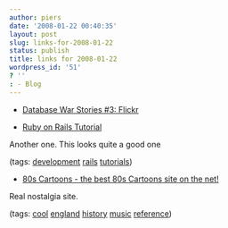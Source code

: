```yaml
---
author: piers
date: '2008-01-22 00:40:35'
layout: post
slug: links-for-2008-01-22
status: publish
title: links for 2008-01-22
wordpress_id: '51'
? ''
: - Blog
---
```


  * [Database War Stories #3: Flickr](http://radar.oreilly.com/archives/2006/04/database_war_stories_3_flickr.html)

  * [Ruby on Rails Tutorial](http://www.tutorialspoint.com/ruby-on-rails/index.htm)

Another one. This looks quite a good one

(tags: [development](http://del.icio.us/piersk/development)
[rails](http://del.icio.us/piersk/rails)
[tutorials](http://del.icio.us/piersk/tutorials))

  * [80s Cartoons - the best 80s Cartoons site on the net!](http://www.80scartoons.co.uk/)

Real nostalgia site.

(tags: [cool](http://del.icio.us/piersk/cool)
[england](http://del.icio.us/piersk/england)
[history](http://del.icio.us/piersk/history)
[music](http://del.icio.us/piersk/music)
[reference](http://del.icio.us/piersk/reference))


